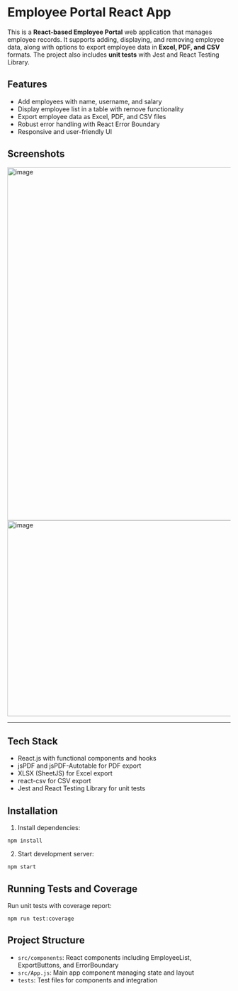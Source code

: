 # Employee Portal React App

This is a **React-based Employee Portal** web application that manages employee records. It supports adding, displaying, and removing employee data, along with options to export employee data in **Excel, PDF, and CSV** formats. The project also includes **unit tests** with Jest and React Testing Library.

## Features

- Add employees with name, username, and salary
- Display employee list in a table with remove functionality
- Export employee data as Excel, PDF, and CSV files
- Robust error handling with React Error Boundary
- Responsive and user-friendly UI
 
## **Screenshots**

<img width="1803" height="797" alt="image" src="https://github.com/user-attachments/assets/47c73a75-dbbd-455f-ab52-22ccabb0fa69" />

<img width="1900" height="442" alt="image" src="https://github.com/user-attachments/assets/3422b82c-8d67-4310-8689-7f22de006cc7" />

---

## Tech Stack

- React.js with functional components and hooks
- jsPDF and jsPDF-Autotable for PDF export
- XLSX (SheetJS) for Excel export
- react-csv for CSV export
- Jest and React Testing Library for unit tests

## Installation

1. Install dependencies:

```
npm install

```

2. Start development server:

```
npm start

```

## Running Tests and Coverage

Run unit tests with coverage report:

```
npm run test:coverage
```


## Project Structure

- `src/components`: React components including EmployeeList, ExportButtons, and ErrorBoundary
- `src/App.js`: Main app component managing state and layout
- `tests`: Test files for components and integration



